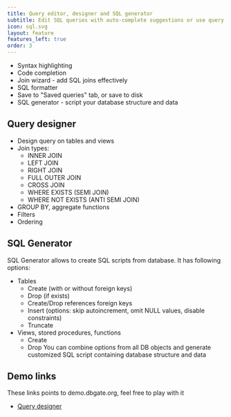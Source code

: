 ```yaml
---
title: Query editor, designer and SQL generator
subtitle: Edit SQL queries with auto-complete suggestions or use query designer
icon: sql.svg
layout: feature
features_left: true
order: 3
---
```


- Syntax highlighting
- Code completion
- Join wizard - add SQL joins effectively
- SQL formatter
- Save to "Saved queries" tab, or save to disk
- SQL generator - script your database structure and data

## Query designer

- Design query on tables and views
- Join types:
  * INNER JOIN
  * LEFT JOIN
  * RIGHT JOIN
  * FULL OUTER JOIN
  * CROSS JOIN
  * WHERE EXISTS (SEMI JOIN)
  * WHERE NOT EXISTS (ANTI SEMI JOIN)
- GROUP BY, aggregate functions
- Filters
- Ordering

## SQL Generator
SQL Generator allows to create SQL scripts from database. It has following options:
* Tables
  * Create (with or without foreign keys)
  * Drop (if exists)
  * Create/Drop references foreign keys
  * Insert (options: skip autoincrement, omit NULL values, disable constraints)
  * Truncate
* Views, stored procedures, functions
  * Create
  * Drop
You can combine options from all DB objects and generate customized SQL script containing database structure and data

## Demo links
These links points to demo.dbgate.org, feel free to play with it
* [Query designer](https://demo.dbgate.org/#favorite=designer)
